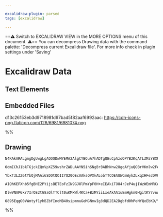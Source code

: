 ```yaml
---

excalidraw-plugin: parsed
tags: [excalidraw]

---
```

==⚠  Switch to EXCALIDRAW VIEW in the MORE OPTIONS menu of this document. ⚠== You can decompress Drawing data with the command palette: 'Decompress current Excalidraw file'. For more info check in plugin settings under 'Saving'


# Excalidraw Data

## Text Elements
## Embedded Files
d13c26153eb3d9718981d97bad5f82aaf6992aac: https://cdn-icons-png.flaticon.com/128/6981/6981074.png

%%
## Drawing
```compressed-json
N4KAkARALgngDgUwgLgAQQQDwMYEMA2AlgCYBOuA7hADTgQBuCpAzoQPYB2KqATLZMzYBXUtiRoIACyhQ4zZAHoFAc0JRJQgEYA6bGwC2CgF7N6hbEcK4OCtptbErHALRY8RMpWdx8Q1TdIEfARcZgRmBShcZQUebQBGOIAWGjoghH0EDihmbgBtcDBQMBKIEm4IbABFKAA1TEkADmJUkshYRArCfWikflLMbmcAZgBWeO0AdlH+yBghxLjRgE5h

6dmIChJ1bkTGjckEQmVpXZ59wshrZWDuAAYN5ihSNgBrBABhNnw2UgqAYjuQOBrVKmlw2FeyheQg4xC+Pz+Eme1mYcFwgWyoMgADNCPh8ABlWC3CSSCEaQLYiBPF7vADq20ku0ezzeCGJMFJ6EEHmpMJOHHCuTQ8Q2bHR2DU81FQI2MLhQuYItQHCEBMeCAQLTQYwAbI0HpcGExWJxuElJhtGCx2BwAHKcMS7JKjO48ZZ3SbLDZCODEXBQbW7aZ3

YbxT3LZZ6tYbQjMAAi6SDOtQOIIYQ20OEcAAksQVXkALobTTCOEAUWCmWyhZLxqIHFe3DVGobbEhwbQ6fwmeNeOC+YqxHiw2wPD18VGwwQmmGxGWk3ijWWjXiC8m4OIoxxjR4uFwOL1Uf3EOpzHc4lQBTaYDFlzvl3rbTKcKwFVwd2pOPImSHaFbfBWUDIQVQgRA4UIDhlGpbAXjgFt1XwQoAF9wGfCBcDgOBiUDK9inaQ5MgqIgTigUEGEIBAKA

AIQhKEFXhb5fgBHE2PYijsBETEoFzIN9GJOlPmYpF0H+eIEAkiTOO4rJeP4ujIWzWEmMRCoUQ4NEMTkmTSB4viMgAMXxIkSSvGlvnKfpKlk7IDIEtkGSZbg+EKGy9Lk+zBPZTluQsvlrK4jy7P4gAlYRBWFFk3KC/T+IAeUlaVdjlGLbPkozOCgQzcH0fEZVQGY0uCjL9EMrLCUIIwrx4I1Slizz+IAFSwKAAEFSK4CRghxcjAvSryolIdq9LYCh

DlwVNAP6kr7IrOE2tG8aQlTTClt0uKMkWl4KCa+BzMYiiLxeAkAA1uEmHgkm0HgitKY7vnwABNbhhk9bQkjuPVbusow2AMbgCMgegCCEK94lQmbNv0cKVKVMDDus6ESEq6qXLqyBkeIYkEAQtA7sx0gSAAWTYYgEHm3BNGCVMez7UosYRFi0CBiAaO+VbSGUcEAAoeHiK1eAF6ghcFu5tFGABKalQoQZR1QxCoud5nhhgeXg1ZF1X1fFqWIEh4qe

O895EqgO0VWmtyf1yhBZbfInoMB40sipmnuGeMGNmwIg8dQD2EA2Dgbfd0hPeNYQoEbK9/YN0o7AAKwQbAckJIO4FJ8nKeprs0wzAO3IhM3GCa/78Cdl8OnMsJgmTu1YNAqADD2zoAKQjYfk7Wm842H8DEJdJa/Nbtu4bUJ2tr4vS8QglUPAFD+AgAdwkBtCUKAA
```
%%